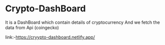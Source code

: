 # Crypto-DashBoard
It is a DashBoard which contain details of cryptocurrency And we fetch the data from Api (coingecko)

link:-https://cryypto-dashboard.netlify.app/
